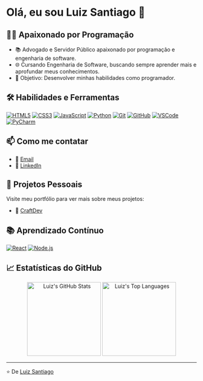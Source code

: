# Olá, eu sou Luiz Santiago 👋

## 👨‍💻 Apaixonado por Programação

- 📚 Advogado e Servidor Público apaixonado por programação e engenharia de software.
- 🌐 Cursando Engenharia de Software, buscando sempre aprender mais e aprofundar meus conhecimentos.
- 🎯 Objetivo: Desenvolver minhas habilidades como programador.

## 🛠️ Habilidades e Ferramentas

<p>
  <a href="#"><img alt="HTML5" src="https://img.shields.io/badge/-HTML5-E34F26?style=for-the-badge&logo=html5&logoColor=white" /></a>
  <a href="#"><img alt="CSS3" src="https://img.shields.io/badge/-CSS3-1572B6?style=for-the-badge&logo=css3" /></a>
  <a href="#"><img alt="JavaScript" src="https://img.shields.io/badge/-JavaScript-F7DF1E?style=for-the-badge&logo=javascript&logoColor=black" /></a>
  <a href="#"><img alt="Python" src="https://img.shields.io/badge/-Python-3776AB?style=for-the-badge&logo=python&logoColor=white" /></a>
  <a href="#"><img alt="Git" src="https://img.shields.io/badge/-Git-F05032?style=for-the-badge&logo=git&logoColor=white" /></a>
  <a href="#"><img alt="GitHub" src="https://img.shields.io/badge/-GitHub-181717?style=for-the-badge&logo=github" /></a>
  <a href="#"><img alt="VSCode" src="https://img.shields.io/badge/-VSCode-007ACC?style=for-the-badge&logo=visualstudiocode&logoColor=white" /></a>
  <a href="#"><img alt="PyCharm" src="https://img.shields.io/badge/-PyCharm-1BD88B?style=for-the-badge&logo=pycharm&logoColor=white" /></a>
</p>

## 📫 Como me contatar

- 📧 [Email](mailto:seuemail@example.com)
- 🔗 [LinkedIn](https://www.linkedin.com/in/seuperfil)

## 🌟 Projetos Pessoais

Visite meu portfólio para ver mais sobre meus projetos:
- 🔗 [CraftDev](https://www.craftdev.com.br/)

## 📚 Aprendizado Contínuo

<p>
  <a href="#"><img alt="React" src="https://img.shields.io/badge/-React-61DAFB?style=for-the-badge&logo=react&logoColor=black" /></a>
  <a href="#"><img alt="Node.js" src="https://img.shields.io/badge/-Node.js-339933?style=for-the-badge&logo=nodedotjs&logoColor=white" /></a>
</p>

## 📈 Estatísticas do GitHub

<p align="center">
  <a href="#"><img alt="Luiz's GitHub Stats" src="https://github-readme-stats.vercel.app/api?username=luizsant&show_icons=true&theme=radical" height="195px" /></a>
  <a href="#"><img alt="Luiz's Top Languages" src="https://github-readme-stats.vercel.app/api/top-langs/?username=luizsant&theme=radical&layout=compact" height="195px" /></a>
</p>

---

⭐️ De [Luiz Santiago](https://github.com/luizsant)

